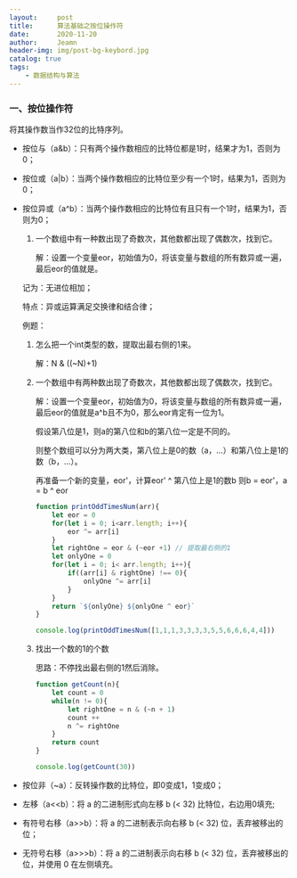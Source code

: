 ```yaml
---
layout:     post
title:      算法基础之按位操作符
date:       2020-11-20
author:     Jeamn
header-img: img/post-bg-keybord.jpg
catalog: true
tags:
    - 数据结构与算法
---
```


### 一、按位操作符

将其操作数当作32位的比特序列。

- 按位与（a&b）：只有两个操作数相应的比特位都是1时，结果才为1，否则为0；
- 按位或（a|b）：当两个操作数相应的比特位至少有一个1时，结果为1，否则为0；
- 按位异或（a^b）：当两个操作数相应的比特位有且只有一个1时，结果为1，否则为0；
    1. 一个数组中有一种数出现了奇数次，其他数都出现了偶数次，找到它。

        解：设置一个变量eor，初始值为0，将该变量与数组的所有数异或一遍，最后eor的值就是。

    记为：无进位相加；

    特点：异或运算满足交换律和结合律；

    例题：

    1. 怎么把一个int类型的数，提取出最右侧的1来。

        解：N & ((~N)+1)

    2. 一个数组中有两种数出现了奇数次，其他数都出现了偶数次，找到它。

        解：设置一个变量eor，初始值为0，将该变量与数组的所有数异或一遍，最后eor的值就是a^b且不为0，那么eor肯定有一位为1。

        假设第八位是1，则a的第八位和b的第八位一定是不同的。

        则整个数组可以分为两大类，第八位上是0的数（a，...）和第八位上是1的数（b，...）。

        再准备一个新的变量，eor'，计算eor' ^ 第八位上是1的数b
        则b = eor'，a = b ^ eor

        ```js
        function printOddTimesNum(arr){
            let eor = 0
            for(let i = 0; i<arr.length; i++){
                eor ^= arr[i]
            }
            let rightOne = eor & (~eor +1) // 提取最右侧的1
            let onlyOne = 0
            for(let i = 0; i< arr.length; i++){
                if((arr[i] & rightOne) !== 0){
                    onlyOne ^= arr[i]
                }
            }
            return `${onlyOne} ${onlyOne ^ eor}`
        }

        console.log(printOddTimesNum([1,1,1,3,3,3,3,5,5,6,6,6,4,4]))
        ```

    3. 找出一个数的1的个数

        思路：不停找出最右侧的1然后消除。

        ```js
        function getCount(n){
            let count = 0
            while(n != 0){
                let rightOne = n & (~n + 1)
                count ++ 
                n ^= rightOne
            }
            return count
        }

        console.log(getCount(30))
        ```

- 按位非（~a）：反转操作数的比特位，即0变成1，1变成0；
- 左移（a<<b）：将 a 的二进制形式向左移 b (< 32) 比特位，右边用0填充;
- 有符号右移（a>>b）：将 a 的二进制表示向右移 b (< 32) 位，丢弃被移出的位；
- 无符号右移（a>>>b）：将 a 的二进制表示向右移 b (< 32) 位，丢弃被移出的位，并使用 0 在左侧填充。